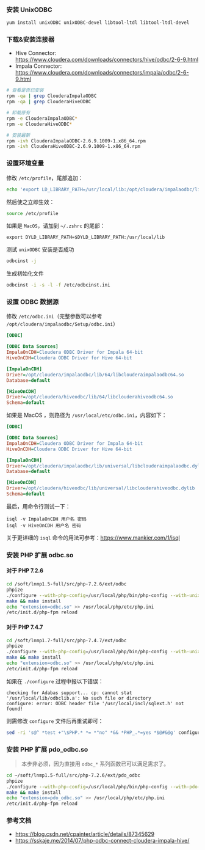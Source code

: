 ### 安装 UnixODBC

```bash
yum install unixODBC unixODBC-devel libtool-ltdl libtool-ltdl-devel
```

### 下载&安装连接器

- Hive Connector: https://www.cloudera.com/downloads/connectors/hive/odbc/2-6-9.html
- Impala Connector: https://www.cloudera.com/downloads/connectors/impala/odbc/2-6-9.html

```bash
# 查看是否已安装
rpm -qa | grep ClouderaImpalaODBC
rpm -qa | grep ClouderaHiveODBC

# 卸载原有
rpm -e ClouderaImpalaODBC*
rpm -e ClouderaHiveODBC*

# 安装最新
rpm -ivh ClouderaImpalaODBC-2.6.9.1009-1.x86_64.rpm
rpm -ivh ClouderaHiveODBC-2.6.9.1009-1.x86_64.rpm
```

### 设置环境变量

修改 `/etc/profile`，尾部追加：

```bash
echo 'export LD_LIBRARY_PATH=/usr/local/lib:/opt/cloudera/impalaodbc/lib/64:$LD_LIBRARY_PATH' >> /etc/profile
```

然后使之立即生效：

```bash
source /etc/profile
```
 
如果是 `MacOS`，请加到 `~/.zshrc` 的尾部：

```
export DYLD_LIBRARY_PATH=$DYLD_LIBRARY_PATH:/usr/local/lib
```

测试 `unixODBC` 安装是否成功

```bash
odbcinst -j
```

生成初始化文件

```bash
odbcinst -i -s -l -f /etc/odbcinst.ini
```

### 设置 ODBC 数据源

修改 `/etc/odbc.ini`（完整参数可以参考 `/opt/cloudera/impalaodbc/Setup/odbc.ini`）

```ini
[ODBC]

[ODBC Data Sources]
ImpalaOnCDH=Cloudera ODBC Driver for Impala 64-bit
HiveOnCDH=Cloudera ODBC Driver for Hive 64-bit

[ImpalaOnCDH]
Driver=/opt/cloudera/impalaodbc/lib/64/libclouderaimpalaodbc64.so
Database=default

[HiveOnCDH]
Driver=/opt/cloudera/hiveodbc/lib/64/libclouderahiveodbc64.so
Schema=default
```

如果是 MacOS ，则路径为 `/usr/local/etc/odbc.ini`，内容如下：

```ini
[ODBC]

[ODBC Data Sources]
ImpalaOnCDH=Cloudera ODBC Driver for Impala 64-bit
HiveOnCDH=Cloudera ODBC Driver for Hive 64-bit

[ImpalaOnCDH]
Driver=/opt/cloudera/impalaodbc/lib/universal/libclouderaimpalaodbc.dylib
Database=default

[HiveOnCDH]
Driver=/opt/cloudera/hiveodbc/lib/universal/libclouderahiveodbc.dylib
Schema=default
```

最后，用命令行测试一下：

```
isql -v ImpalaOnCDH 用户名 密码
isql -v HiveOnCDH 用户名 密码
```

关于更详细的 `isql` 命令的用法可参考：https://www.mankier.com/1/isql

### 安装 PHP 扩展 odbc.so 

#### 对于 PHP 7.2.6

```bash
cd /soft/lnmp1.5-full/src/php-7.2.6/ext/odbc
phpize
./configure --with-php-config=/usr/local/php/bin/php-config --with-unixODBC=/usr/
make && make install
echo "extension=odbc.so" >> /usr/local/php/etc/php.ini
/etc/init.d/php-fpm reload
```

#### 对于 PHP 7.4.7

```bash
cd /soft/lnmp1.7-full/src/php-7.4.7/ext/odbc
phpize
./configure --with-php-config=/usr/local/php/bin/php-config --with-unixODBC=/usr/
make && make install
echo "extension=odbc.so" >> /usr/local/php/etc/php.ini
/etc/init.d/php-fpm reload
```

如果在 `./configure` 过程中报以下错误：

```
checking for Adabas support... cp: cannot stat '/usr/local/lib/odbclib.a': No such file or directory
configure: error: ODBC header file '/usr/local/incl/sqlext.h' not found!
```

则需修改 `configure` 文件后再重试即可：

```bash
sed -ri 's@^ *test +"\$PHP.* *= *"no" *&& *PHP_.*=yes *$@#&@g' configure
```

### 安装 PHP 扩展 pdo_odbc.so

> 本步非必须，因为直接用 `odbc_*` 系列函数已可以满足需求了。

```bash
cd ~/soft/lnmp1.5-full/src/php-7.2.6/ext/pdo_odbc
phpize
./configure --with-php-config=/usr/local/php/bin/php-config --with-pdo-odbc=unixODBC,/usr
make && make install
echo "extension=pdo_odbc.so" >> /usr/local/php/etc/php.ini
/etc/init.d/php-fpm reload
```

### 参考文档

- https://blog.csdn.net/cpainter/article/details/87345629
- https://sskaje.me/2014/07/php-odbc-connect-cloudera-impala-hive/